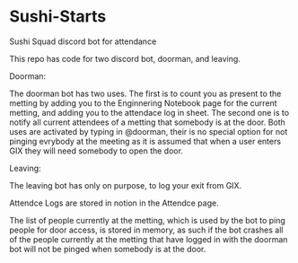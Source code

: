 # Sushi-Starts
Sushi Squad discord bot for attendance 

This repo has code for two discord bot, doorman, and leaving.

Doorman:

The doorman bot has two uses. The first is to count you as present to the metting by adding you to the Enginnering Notebook page for the current metting, 
and adding you to the attendace log in sheet. The second one is to notify all current attendees of a metting that somebody is at the door. Both uses are activated
by typing in @doorman, their is no special option for not pinging evrybody at the meeting as it is assumed that when a user enters GIX they will need somebody to open
the door.

Leaving:

The leaving bot has only on purpose, to log your exit from GIX.


Attendce Logs are stored in notion in the Attendce page.

The list of people currently at the metting, which is used by the bot to ping people for door access, is stored in memory, as
such if the bot crashes all of the people currently at the metting that have logged in with the doorman bot will not
be pinged when somebody is at the door.
